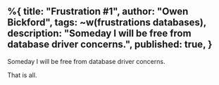 %{
  title: "Frustration #1",
  author: "Owen Bickford",
  tags: ~w(frustrations databases),
  description: "Someday I will be free from database driver concerns.",
  published: true,
}
---
Someday I will be free from database driver concerns.

That is all.
